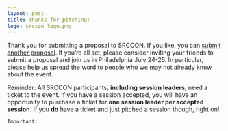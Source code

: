 ```yaml
---
layout: post
title: Thanks for pitching!
logo: srccon_logo.png
---
```


Thank you for submitting a proposal to SRCCON. If you like, you can [submit another proposal](/sessions/pitch). If you&rsquo;re all set, please consider inviting your friends to submit a proposal and join us in Philadelphia July  24-25. In particular, please help us spread the word to people who we may not already know about the event.

Reminder: All SRCCON participants, **including session leaders**, need a ticket to the event. If you have a session accepted, you will have an opportunity to purchase a ticket for **one session leader per accepted session**. If you **do** have a ticket and just pitched a session though, right on! 


    Important:

